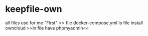 # keepfile-own
all files use for me 
"First"  >> file docker-compose.yml 
Is file install owncloud >>in file have phpmyadmin<<
